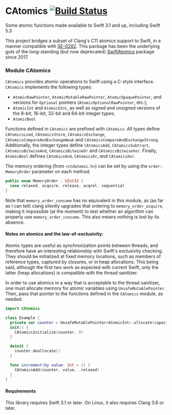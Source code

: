 # CAtomics [![Build Status](https://travis-ci.org/glessard/CAtomics.svg?branch=main)](https://travis-ci.org/glessard/CAtomics)
Some atomic functions made available to Swift 3.1 and up, including Swift 5.3

This project bridges a subset of Clang's C11 atomics support to Swift, in a manner compatible with [SE-0282](https://github.com/apple/swift-evolution/blob/main/proposals/0282-atomics.md). This package has been the underlying guts of the long-standing (but now deprecated) [SwiftAtomics](https://github.com/glessard/swift-atomics) package since 2017.

### Module CAtomics

`CAtomics` provides atomic operations to Swift using a C-style interface.
`CAtomics` implements the following types:
- `AtomicRawPointer`, `AtomicMutableRawPointer`, `AtomicOpaquePointer`, and versions for `Optional` pointers (`AtomicOptionalRawPointer`, etc.);
- `AtomicInt` and `AtomicUInt`, as well as signed and unsigned versions of the 8-bit, 16-bit, 32-bit and 64-bit integer types;
- `AtomicBool`

Functions defined in `CAtomics` are prefixed with `CAtomics`. All types define `CAtomicsLoad`, `CAtomicsStore`, `CAtomicsExchange`, `CAtomicsCompareAndExchangeWeak` and `CAtomicsCompareAndExchangeStrong`. Additionally, the integer types define `CAtomicsAdd`, `CAtomicsSubtract`, `CAtomicsBitwiseAnd`, `CAtomicsBitwiseOr` and `CAtomicsBitwiseXor`. Finally, `AtomicBool` defines `CAtomicsAnd`, `CAtomicsOr`, and `CAtomicsXor`.

The memory ordering (from `<stdatomic.h>`) can be set by using the `order: MemoryOrder` parameter on each method.
```swift
public enum MemoryOrder : UInt32 {
  case relaxed, acquire, release, acqrel, sequential
}
```

Note that `memory_order_consume` has no equivalent in this module, as (as far as I can tell) clang silently upgrades that ordering to `memory_order_acquire`, making it impossible (at the moment) to test whether an algorithm can properly use `memory_order_consume`. This also means nothing is lost by its absence.

#### Notes on atomics and the law-of-exclusivity:

Atomic types are useful as synchronization points between threads, and therefore have an interesting relationship with Swift's exclusivity checking. They should be initialized at fixed memory locations, such as members of reference types, captured by closures, or in heap allocations. This being said, although the first two work as expected with current Swift, only the latter (heap allocations) is compatible with the thread sanitizer.

In order to use atomics in a way that is acceptable to the thread sanitizer, one must allocate memory for atomic variables using `UnsafeMutablePointer`. Then, pass that pointer to the functions defined in the `CAtomics` module, as needed.

```swift
import CAtomics

class Example {
  private var counter = UnsafeMutablePointer<AtomicInt>.allocate(capacity: 1)
  init() {
    CAtomicsInitialize(counter, 0)
  }

  deinit {
    counter.deallocate()
  }

  func increment(by value: Int = 1) {
    CAtomicsAdd(counter, value, .relaxed)
  }
}
```

#### Requirements

This library requires Swift 3.1 or later. On Linux, it also requires Clang 3.6 or later.
